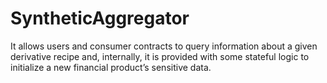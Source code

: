 # SyntheticAggregator

It allows users and consumer contracts to query information about a given derivative recipe and, internally, it is provided with some stateful logic to initialize a new financial product’s sensitive data.
